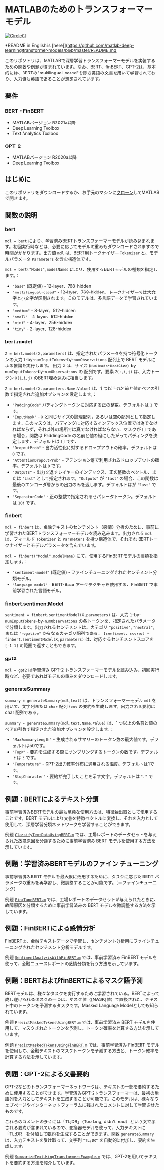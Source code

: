 # MATLABのためのトランスフォーマーモデル
[![CircleCI](https://img.shields.io/circleci/build/github/matlab-deep-learning/transformer-models?label=tests)](https://app.circleci.com/pipelines/github/matlab-deep-learning/transformer-models)

*README in English is [here]](https://github.com/matlab-deep-learning/transformer-models/blob/master/README.md)

このリポジトリは、MATLABで深層学習トランスフォーマーモデルを実装するための関数や例題が含まれています。なお、BERT、finBERT、GPT-2は、基本的には、BERTの"multilingual-cased"を除き英語の文書を用いて学習されており、入力値も英語であることが想定されています。


## 要件
### BERT・FinBERT
- MATLABバージョン R2021a以降
- Deep Learning Toolbox
- Text Analytics Toolbox

### GPT-2
- MATLABバージョン R2020a以降
- Deep Learning Toolbox

## はじめに
このリポジトリをダウンロードするか、お手元のマシンに[クローン](https://www.mathworks.com/help/matlab/matlab_prog/use-source-control-with-projects.html#mw_4cc18625-9e78-4586-9cc4-66e191ae1c2c)してMATLABで開きます。

## 関数の説明
### bert
`mdl = bert` により、学習済みBERTトランスフォーマーモデルが読み込まれます。初回実行時などは、必要に応じてモデルの重みもダウンロードされますので時間がかかります。出力値 `mdl` は、BERT用トークナイザ― `Tokenizer` と、モデルパラメータ `Parameters` を含む構造体です。

`mdl = bert("Model",modelName)` により、使用するBERTモデルの種類を指定します。：

- `"base"` (既定値) - 12-layer、768-hidden
- `"multilingual-cased"` - 12-layer、768-hidden。トークナイザーでは大文字と小文字が区別されます。このモデルは、多言語データで学習されています。
- `"medium"` - 8-layer、512-hidden 
- `"small"` - 4-layer、512-hidden
- `"mini"` - 4-layer、256-hidden
- `"tiny"` - 2-layer、128-hidden

### bert.model
`Z = bert.model(X,parameters)` は、指定されたパラメータを持つ符号化トークンの入力 `1`-by-`numInputTokens`-by-`numObservations` 配列上で BERT モデルによる推論を実行します。 出力 `Z` は、サイズ (`NumHeads*HeadSize`)-by-`numInputTokens`-by-`numObservations` の 配列です。要素 `Z(:,i,j)` は、入力トークン `X(1,i,j)` のBERT埋め込みに相当します。

`Z = bert.model(X,parameters,Name,Value)` は、1 つ以上の名前と値のペアの引数で指定された追加オプションを設定します。：

- `"PaddingCode"` パディングトークンに対応する正の整数。デフォルトは `1` です。
- `"InputMask"` - `X`  と同じサイズの論理配列，あるいは空の配列として指定します．このマスクは，パディングに対応するインデックス位置では偽でなければならず，それ以外の場所では真でなければならない．マスクが `[]` である場合，関数は PaddingCode の名前と値の組にしたがってパディングを決定します．デフォルトは `[]` です． 
- `"DropoutProb"` - 出力活性化に対するドロップアウトの確率。デフォルトは `0` です。
- `"AttentionDropoutProb"` - アテンション層で利用されるドロップアウトの確率。デフォルトは `0` です。
- `"Outputs"` - 出力を返すレイヤーのインデックス、正の整数のベクトル、または `"last"` として指定されます。`"Outputs"` が `"last"` の場合、この関数は最後のエンコーダ層からの出力のみを返します。デフォルトはが `"last"` です。
- `"SeparatorCode"` - 正の整数で指定されるセパレータトークン。デフォルトは `103` です。

### finbert
`mdl = finbert` は、金融テキストのセンチメント（感情）分析のために、事前に学習されたBERTトランスフォーマーモデルを読み込みます。出力される `mdl` は、フィールド `Tokenizer` と `Parameters` を持つ構造体で、それぞれ BERTトークナイザーとモデルパラメータを含んでいます。

`mdl = finbert("Model",modelName)` にて、使用するFinBERTモデルの種類を指定します。：
- `"sentiment-model"` (既定値) - ファインチューニングされたセンチメント分類モデル。
- `"language-model"` - BERT-Base アーキテクチャを使用する、FinBERT で事前学習された言語モデル。

### finbert.sentimentModel
`sentiment = finbert.sentimentModel(X,parameters)` は、入力 `1`-by-`numInputTokens`-by-`numObservations` の各トークンを、指定されたパラメータで分類します。出力されるセンチメントは、カテゴリ `"positive"`, `"neutral"`, または `"negative"` からなるカテゴリ配列である。
`[sentiment, scores] = finbert.sentimentModel(X,parameters)` は、対応するセンチメントスコアを `[-1 1]` の範囲で返すこともできます。

### gpt2
`mdl = gpt2` は学習済み GPT-2 トランスフォーマーモデルを読み込み、初回実行時など、必要であればモデルの重みをダウンロードします。

### generateSummary
`summary = generateSummary(mdl,text)` は、トランスフォーマーモデル `mdl` を用いて、文字列または `char` 配列 `text` の要約を生成します。出力される要約は char 配列である。

`summary = generateSummary(mdl,text,Name,Value)` は、1 つ以上の名前と値のペアの引数で指定された追加オプションを設定します。：

* `"MaxSummaryLength"` - 生成されるサマリーのトークン数の最大値です。デフォルトは50です。
* `"TopK"` - 要約を生成する際にサンプリングするトークンの数です。デフォルトは 2 です。
* `"Temperature"` - GPT-2出力確率分布に適用される温度。デフォルトは1です。
* `"StopCharacter"` - 要約が完了したことを示す文字。デフォルトは `"."` です。

## 例題：BERTによるテキスト分類
事前学習済みBERTモデルの最も単純な使用方法は、特徴抽出器として使用することです。BERT モデルにより文書を特徴ベクトルに変換し、それを入力として使用して、深層学習分類ネットワークを学習することができます。

例題 [`ClassifyTextDataUsingBERT.m`](./ClassifyTextDataUsingBERT.m) では、工場レポートのデータセットを与えられた故障原因を分類するために事前学習済み BERT モデルを使用する方法を示しています。

## 例題：学習済みBERTモデルのファイン チューニング
事前学習済みBERT モデルを最大限に活用するために、タスクに応じた BERT パラメータの重みを再学習し、微調整することが可能です。（＝ファインチューニング）

例題 [`FineTuneBERT.m`](./FineTuneBERT.m) では、工場レポートのデータセットが与えられたときに、故障原因を分類するために事前学習済みの BERT モデルを微調整する方法を示しています。

## 例題：FinBERTによる感情分析
FinBERTは、金融テキストデータで学習し、センチメント分析用にファインチューニングされたセンチメント分析モデルです。

例題 [`SentimentAnalysisWithFinBERT.m`](./SentimentAnalysisWithFinBERT.m) では、事前学習済み FinBERT モデルを使って、金融ニュースレポートの感情分類を行う方法を示しています。

## 例題：BERTおよびfinBERTによるマスク語予測
BERTモデルは、様々なタスクを実行するために学習されている。BERTによって成し遂げられるタスクの一つは、マスク値（[MASK]値）で置換された、テキスト中のトークンを予測するタスクです。Masked Language Modelとしても知られています。

例題 [`PredictMaskedTokensUsingBERT.m`](./PredictMaskedTokensUsingBERT.m) では、事前学習済み BERT モデルを使用して、マスクされたトークンを予測し、トークン確率を計算する方法を示しています。

例題 [`PredictMaskedTokensUsingFinBERT.m`](./PredictMaskedTokensUsingFinBERT.m) では、事前学習済み FinBERT モデルを使用して、金融テキストのマスクトークンを予測する方法と、トークン確率を計算する方法を示しています。

## 例題：GPT-2による文書要約
GPT-2などのトランスフォーマーネットワークは、テキストの一部を要約するために使用することができます。学習済みGPT-2トランスフォーマーは、最初の単語列を入力としてテキストを生成することが可能です。このモデルは、様々なウェブページやインターネットフォーラムに残されたコメントに対して学習させたものです。

これらのコメントの多くには「TL;DR」（Too long, didn't read）という文で示される要約が含まれているので、変換器モデルを使って、入力テキストに「TL;DR」を付加して要約を生成することができます。関数 `generateSummary` は、入力テキストを受け取って、文字列 `"TL;DR"` を自動的に付加し、要約を生成します。

例題 [`SummarizeTextUsingTransformersExample.m`](./SummarizeTextUsingTransformersExample.m) では、GPT-2を用いてテキストを要約する方法を紹介しています。

